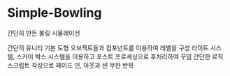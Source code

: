 # Simple-Bowling
 간단히 만든 볼링 시뮬레이션

간단히 유니티 기본 도형 오브젝트들과 컴포넌트를 이용하여 레벨을 구성
라이트 시스템, 스카이 박스 시스템을 이용하고 포스트 프로세싱으로 후처리하여 꾸밈
간단한 로직 스크립트 작성으로 페이드 인, 아웃과 씬 무한 반복
